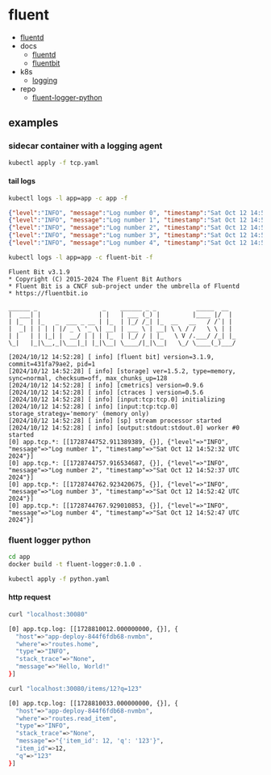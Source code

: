 # fluent

- [fluentd](https://www.fluentd.org/)
- docs
  - [fluentd](https://docs.fluentd.org/)
  - [fluentbit](https://docs.fluentbit.io/)
- k8s
  - [logging](https://kubernetes.io/docs/concepts/cluster-administration/logging/)
- repo
  - [fluent-logger-python](https://github.com/fluent/fluent-logger-python)

## examples

### sidecar container with a logging agent

```bash
kubectl apply -f tcp.yaml
```

#### tail logs

```bash
kubectl logs -l app=app -c app -f
```

```json
{"level":"INFO", "message":"Log number 0", "timestamp":"Sat Oct 12 14:52:27 UTC 2024"}
{"level":"INFO", "message":"Log number 1", "timestamp":"Sat Oct 12 14:52:32 UTC 2024"}
{"level":"INFO", "message":"Log number 2", "timestamp":"Sat Oct 12 14:52:37 UTC 2024"}
{"level":"INFO", "message":"Log number 3", "timestamp":"Sat Oct 12 14:52:42 UTC 2024"}
{"level":"INFO", "message":"Log number 4", "timestamp":"Sat Oct 12 14:52:47 UTC 2024"}
```

```bash
kubectl logs -l app=app -c fluent-bit -f
```

```
Fluent Bit v3.1.9
* Copyright (C) 2015-2024 The Fluent Bit Authors
* Fluent Bit is a CNCF sub-project under the umbrella of Fluentd
* https://fluentbit.io

______ _                  _    ______ _ _           _____  __
|  ___| |                | |   | ___ (_) |         |____ |/  |
| |_  | |_   _  ___ _ __ | |_  | |_/ /_| |_  __   __   / /`| |
|  _| | | | | |/ _ \ '_ \| __| | ___ \ | __| \ \ / /   \ \ | |
| |   | | |_| |  __/ | | | |_  | |_/ / | |_   \ V /.___/ /_| |_
\_|   |_|\__,_|\___|_| |_|\__| \____/|_|\__|   \_/ \____(_)___/

[2024/10/12 14:52:28] [ info] [fluent bit] version=3.1.9, commit=431fa79ae2, pid=1
[2024/10/12 14:52:28] [ info] [storage] ver=1.5.2, type=memory, sync=normal, checksum=off, max_chunks_up=128
[2024/10/12 14:52:28] [ info] [cmetrics] version=0.9.6
[2024/10/12 14:52:28] [ info] [ctraces ] version=0.5.6
[2024/10/12 14:52:28] [ info] [input:tcp:tcp.0] initializing
[2024/10/12 14:52:28] [ info] [input:tcp:tcp.0] storage_strategy='memory' (memory only)
[2024/10/12 14:52:28] [ info] [sp] stream processor started
[2024/10/12 14:52:28] [ info] [output:stdout:stdout.0] worker #0 started
[0] app.tcp.*: [[1728744752.911389389, {}], {"level"=>"INFO", "message"=>"Log number 1", "timestamp"=>"Sat Oct 12 14:52:32 UTC 2024"}]
[0] app.tcp.*: [[1728744757.916534687, {}], {"level"=>"INFO", "message"=>"Log number 2", "timestamp"=>"Sat Oct 12 14:52:37 UTC 2024"}]
[0] app.tcp.*: [[1728744762.923420675, {}], {"level"=>"INFO", "message"=>"Log number 3", "timestamp"=>"Sat Oct 12 14:52:42 UTC 2024"}]
[0] app.tcp.*: [[1728744767.929010853, {}], {"level"=>"INFO", "message"=>"Log number 4", "timestamp"=>"Sat Oct 12 14:52:47 UTC 2024"}]
```

### fluent logger python

```bash
cd app
docker build -t fluent-logger:0.1.0 .
```

```bash
kubectl apply -f python.yaml
```

#### http request

```bash
curl "localhost:30080"

[0] app.tcp.log: [[1728810012.000000000, {}], {
  "host"=>"app-deploy-844f6fdb68-nvmbn",
  "where"=>"routes.home",
  "type"=>"INFO",
  "stack_trace"=>"None",
  "message"=>"Hello, World!"
}]
```

```bash
curl "localhost:30080/items/12?q=123"

[0] app.tcp.log: [[1728810033.000000000, {}], {
  "host"=>"app-deploy-844f6fdb68-nvmbn",
  "where"=>"routes.read_item",
  "type"=>"INFO",
  "stack_trace"=>"None",
  "message"=>"{'item_id': 12, 'q': '123'}",
  "item_id"=>12,
  "q"=>"123"
}]
```

